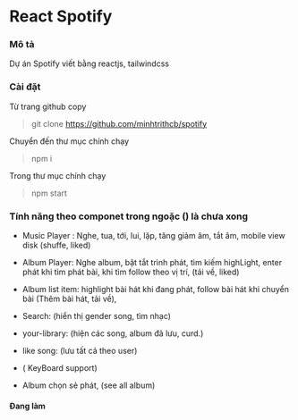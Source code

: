 # React Spotify

### Mô tả

Dự án Spotify viết bằng reactjs, tailwindcss

### Cài đặt

Từ trang github copy

> git clone https://github.com/minhtrithcb/spotify

Chuyển đến thư mục chính chạy

> npm i

Trong thư mục chính chạy

> npm start

### Tính năng theo componet trong ngoặc () là chưa xong

-   Music Player : Nghe, tua, tới, lui, lặp, tăng giảm âm, tắt âm, mobile view disk (shuffe, liked)

-   Album Player: Nghe album, bật tắt trình phát, tìm kiếm highLight, enter phát khi tìm phát bài, khi tìm follow theo vị trí,
    (tải về, liked)

-   Album list item: highlight bài hát khi đang phát, follow bài hát khi chuyển bài (Thêm bài hát, tải về),

-   Search: (hiển thị gender song, tìm nhạc)

-   your-library: (hiện các song, album đã lưu, curd.)

-   like song: (lưu tất cả theo user)

-   ( KeyBoard support)

-   Album chọn sẻ phát, (see all album)

#### Đang làm
